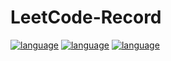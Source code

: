 # LeetCode-Record

[![language](https://img.shields.io/badge/language-python-green.svg)]()
[![language](https://img.shields.io/badge/language-scala-green.svg)]()
[![language](https://img.shields.io/badge/language-scala-green.svg)]()